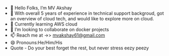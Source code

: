 - 👋 Hello Folks, I’m MV Akshay 
- 👀 With overall 5 years of experience in technical support backgroud, got an overview of cloud tech, and would like to explore more on cloud.
- 🌱 Currently learning AWS cloud
- 💞️ I’m looking to collaborate on docker projects
- 📫 Reach me at ->> mvakshay61@gmail.com
- 😄 Pronouns:He/Him/His 
- Quote - Do your best forget the rest, but never stress eezy peezy 

<!---
98mva/98mva is a ✨ special ✨ repository because its `README.md` (this file) appears on your GitHub profile.
You can click the Preview link to take a look at your changes.
--->
